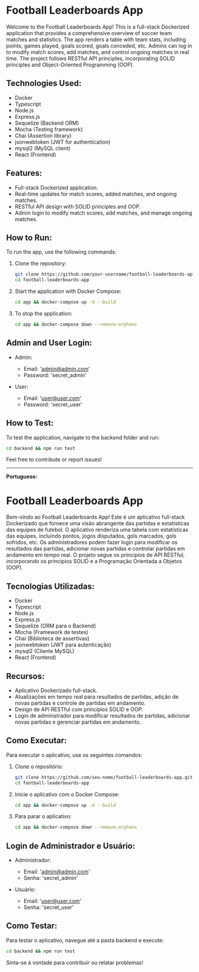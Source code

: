 # Football Leaderboards App

Welcome to the Football Leaderboards App! This is a full-stack Dockerized application that provides a comprehensive overview of soccer team matches and statistics. The app renders a table with team stats, including points, games played, goals scored, goals conceded, etc. Admins can log in to modify match scores, add matches, and control ongoing matches in real time. The project follows RESTful API principles, incorporating SOLID principles and Object-Oriented Programming (OOP).

## Technologies Used:

- Docker
- Typescript
- Node.js
- Express.js
- Sequelize (Backend ORM)
- Mocha (Testing framework)
- Chai (Assertion library)
- jsonwebtoken (JWT for authentication)
- mysql2 (MySQL client)
- React (Frontend)

## Features:

- Full-stack Dockerized application.
- Real-time updates for match scores, added matches, and ongoing matches.
- RESTful API design with SOLID principles and OOP.
- Admin login to modify match scores, add matches, and manage ongoing matches.

## How to Run:

To run the app, use the following commands:

1. Clone the repository:
    ```bash
    git clone https://github.com/your-username/football-leaderboards-app.git
    cd football-leaderboards-app
    ```

2. Start the application with Docker Compose:
    ```bash
    cd app && docker-compose up -d --build
    ```

3. To stop the application:
    ```bash
    cd app && docker-compose down --remove-orphans
    ```

## Admin and User Login:

- Admin:
  - Email: 'admin@admin.com'
  - Password: 'secret_admin'

- User:
  - Email: 'user@user.com'
  - Password: 'secret_user'

## How to Test:

To test the application, navigate to the backend folder and run:
```bash
cd backend && npm run test
```

Feel free to contribute or report issues!

---

**Portuguese:**

# Football Leaderboards App

Bem-vindo ao Football Leaderboards App! Este é um aplicativo full-stack Dockerizado que fornece uma visão abrangente das partidas e estatísticas das equipes de futebol. O aplicativo renderiza uma tabela com estatísticas das equipes, incluindo pontos, jogos disputados, gols marcados, gols sofridos, etc. Os administradores podem fazer login para modificar os resultados das partidas, adicionar novas partidas e controlar partidas em andamento em tempo real. O projeto segue os princípios de API RESTful, incorporando os princípios SOLID e a Programação Orientada a Objetos (OOP).

## Tecnologias Utilizadas:

- Docker
- Typescript
- Node.js
- Express.js
- Sequelize (ORM para o Backend)
- Mocha (Framework de testes)
- Chai (Biblioteca de assertivas)
- jsonwebtoken (JWT para autenticação)
- mysql2 (Cliente MySQL)
- React (Frontend)

## Recursos:

- Aplicativo Dockerizado full-stack.
- Atualizações em tempo real para resultados de partidas, adição de novas partidas e controle de partidas em andamento.
- Design de API RESTful com princípios SOLID e OOP.
- Login de administrador para modificar resultados de partidas, adicionar novas partidas e gerenciar partidas em andamento.

## Como Executar:

Para executar o aplicativo, use os seguintes comandos:

1. Clone o repositório:
    ```bash
    git clone https://github.com/seu-nome/football-leaderboards-app.git
    cd football-leaderboards-app
    ```

2. Inicie o aplicativo com o Docker Compose:
    ```bash
    cd app && docker-compose up -d --build
    ```

3. Para parar o aplicativo:
    ```bash
    cd app && docker-compose down --remove-orphans
    ```

## Login de Administrador e Usuário:

- Administrador:
  - Email: 'admin@admin.com'
  - Senha: 'secret_admin'

- Usuário:
  - Email: 'user@user.com'
  - Senha: 'secret_user'

## Como Testar:

Para testar o aplicativo, navegue até a pasta backend e execute:
```bash
cd backend && npm run test
```

Sinta-se à vontade para contribuir ou relatar problemas!